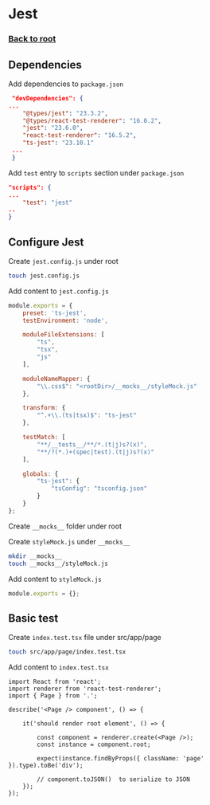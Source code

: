 # Jest

### [Back to root](/README.md)

## Dependencies

Add dependencies to `package.json`

```json
 "devDependencies": {
...
    "@types/jest": "23.3.2",
    "@types/react-test-renderer": "16.0.2",
    "jest": "23.6.0",
    "react-test-renderer": "16.5.2",
    "ts-jest": "23.10.1"
 ...
 }
```

Add `test` entry to `scripts` section under `package.json`

```json
"scripts": {
...
    "test": "jest"
..
}
```

## Configure Jest

Create `jest.config.js` under root

```bash
touch jest.config.js
```

Add content to `jest.config.js`

```js
module.exports = {
    preset: 'ts-jest',
    testEnvironment: 'node',

    moduleFileExtensions: [
        "ts",
        "tsx",
        "js"
    ],

    moduleNameMapper: {
        "\\.css$": "<rootDir>/__mocks__/styleMock.js"
    },

    transform: {
        "^.+\\.(ts|tsx)$": "ts-jest"
    },

    testMatch: [
        "**/__tests__/**/*.(t|j)s?(x)",
        "**/?(*.)+(spec|test).(t|j)s?(x)"
    ],

    globals: {
        "ts-jest": {
            "tsConfig": "tsconfig.json"
        }
    }
};
```

Create `__mocks__` folder under root

Create `styleMock.js` under `__mocks__`

```bash
mkdir __mocks__
touch __mocks__/styleMock.js
```

Add content to `styleMock.js`

```js
module.exports = {};
```

## Basic test

Create `index.test.tsx` file under src/app/page

```bash
touch src/app/page/index.test.tsx
```

Add content to `index.test.tsx`

```tsx
import React from 'react';
import renderer from 'react-test-renderer';
import { Page } from '.';

describe('<Page /> component', () => {

    it('should render root element', () => {

        const component = renderer.create(<Page />);
        const instance = component.root;

        expect(instance.findByProps({ className: 'page' }).type).toBe('div');

        // component.toJSON()  to serialize to JSON
    });
});
```
